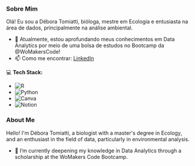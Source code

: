 ### Sobre Mim

Olá! Eu sou a Débora Tomiatti, bióloga, mestre em Ecologia e entusiasta na área de dados, principalmente na análise ambiental. 
- 🌱 Atualmente, estou aprofundando meus conhecimentos em Data Analytics por meio de uma bolsa de estudos no Bootcamp da @WoMakersCode! 
- 📫 Como me encontrar: [LinkedIn](https://www.linkedin.com/in/d%C3%A9bora-tomiatti-giancola/)

💻 **Tech Stack:**
- ![R](https://img.shields.io/badge/-R-276DC3?style=flat-square&logo=r&logoColor=white)
- ![Python](https://img.shields.io/badge/-Python-3776AB?style=flat-square&logo=python&logoColor=white)
- ![Canva](https://img.shields.io/badge/-Canva-00C4CC?style=flat-square&logo=canva&logoColor=white)
- ![Notion](https://img.shields.io/badge/-Notion-000000?style=flat-square&logo=notion&logoColor=white)


### About Me

Hello! I'm Débora Tomiatti, a biologist with a master's degree in Ecology, and an enthusiast in the field of data, particularly in environmental analysis. 
- 🌱 I’m currently deepening my knowledge in Data Analytics through a scholarship at the WoMakers Code Bootcamp.
